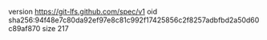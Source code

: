 version https://git-lfs.github.com/spec/v1
oid sha256:94f48e7c80da92ef97e8c81c992f17425856c2f8257adbfbd2a50d60c89af870
size 217
